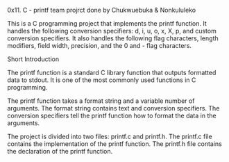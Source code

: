0x11. C - printf 
team projrct done by Chukwuebuka & Nonkululeko

This is a C programming project that implements the printf function. It handles the following conversion specifiers: d, i, u, o, x, X, p, and custom conversion specifiers. It also handles the following flag characters, length modifiers, field width, precision, and the 0 and - flag characters.

Short Introduction

The printf function is a standard C library function that outputs formatted data to stdout. It is one of the most commonly used functions in C programming.

The printf function takes a format string and a variable number of arguments. The format string contains text and conversion specifiers. The conversion specifiers tell the printf function how to format the data in the arguments.

The project is divided into two files: printf.c and printf.h. The printf.c file contains the implementation of the printf function. The printf.h file contains the declaration of the printf function.
